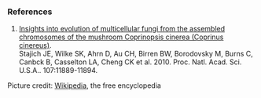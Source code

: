 ### References

1.  [Insights into evolution of multicellular fungi from the assembled
    chromosomes of the mushroom Coprinopsis cinerea (Coprinus
    cinereus)](http://europepmc.org/abstract/MED/20547848).\
    Stajich JE, Wilke SK, Ahrn D, Au CH, Birren BW, Borodovsky M, Burns
    C, Canbck B, Casselton LA, Cheng CK et al. 2010. Proc. Natl. Acad.
    Sci. U.S.A.. 107:11889-11894.

Picture credit:
[Wikipedia](http://commons.wikimedia.org/wiki/File:Coprinopsis_spec._-_Lindsey_2a.jpg),
the free encyclopedia
